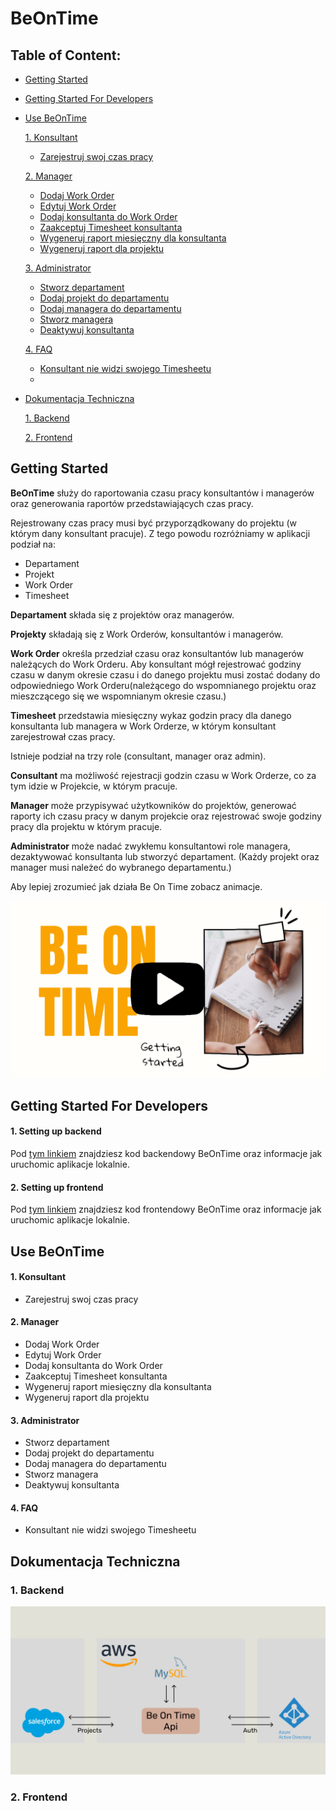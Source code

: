 
# BeOnTime

## Table of Content:
- [Getting Started](#getting-started)
- [Getting Started For Developers](#getting-started-for-developers)
- [Use BeOnTime](#use-beontime)

  [1. Konsultant](#consultant)
    
    - [Zarejestruj swoj czas pracy](#c1)

  [2. Manager](#manager)

    - [Dodaj Work Order](#m1)
    - [Edytuj Work Order](#m2)
    - [Dodaj konsultanta do Work Order](#m3)
    - [Zaakceptuj Timesheet konsultanta](#m4)
    - [Wygeneruj raport miesięczny dla konsultanta](#m5)
    - [Wygeneruj raport dla projektu](#m6)

  [3. Administrator](#administrator)

    - [Stworz departament](#a1)
    - [Dodaj projekt do departamentu](#a2)
    - [Dodaj managera do departamentu](#a3)
    - [Stworz managera](#a4)
    - [Deaktywuj konsultanta](#a5) 

  [4. FAQ](#faq)

    - [Konsultant nie widzi swojego Timesheetu](#f1)
    -  

- [Dokumentacja Techniczna](#technical-documentation)

  [1. Backend](#be)

  [2. Frontend](#fe)

## Getting Started <a name="getting-started"></a>

**BeOnTime** służy do raportowania czasu pracy konsultantów i managerów oraz generowania raportów przedstawiających czas pracy. 

Rejestrowany czas pracy musi być przyporządkowany do projektu (w którym dany konsultant pracuje).
 Z tego powodu rozróżniamy w aplikacji podział na:

- Departament
- Projekt
- Work Order 
- Timesheet

**Departament** składa się z projektów oraz managerów. 

**Projekty** składają się z Work Orderów, konsultantów i managerów.

**Work Order** określa przedział czasu oraz konsultantów lub managerów należących do Work Orderu.
Aby konsultant mógł rejestrować godziny czasu w danym okresie czasu i do danego projektu musi zostać dodany do odpowiedniego Work Orderu(należącego do wspomnianego projektu oraz mieszczącego się we wspomnianym okresie czasu.)

**Timesheet** przedstawia miesięczny wykaz godzin pracy dla danego konsultanta lub managera w Work Orderze, w którym konsultant zarejestrował czas pracy.

Istnieje podział na trzy role (consultant, manager oraz admin).

**Consultant** ma możliwość rejestracji godzin czasu w Work Orderze, co za tym idzie w Projekcie, w którym pracuje.

**Manager** może przypisywać użytkowników do projektów, generować raporty ich czasu pracy w danym projekcie oraz rejestrować swoje godziny pracy dla projektu w którym pracuje.

**Administrator** może nadać zwykłemu konsultantowi role managera, dezaktywować konsultanta lub stworzyć departament. (Każdy projekt oraz manager musi należeć do wybranego departamentu.)

Aby lepiej zrozumieć jak działa Be On Time zobacz animacje.


[![BeOnTime Intro](https://github.com/matiolsz/BeOnTime-documentation/blob/main/be.png)](https://youtu.be/lTmHzP2kh4M)

## Getting Started For Developers <a name="getting-started-for-developers"></a>

#### 1. Setting up backend

Pod [tym linkiem](https://github.com/Be-Poland/bot_backend) znajdziesz kod backendowy BeOnTime oraz informacje jak uruchomic aplikacje lokalnie.


#### 2. Setting up frontend
Pod [tym linkiem](https://github.com/Be-Poland/bot_frontend) znajdziesz kod frontendowy BeOnTime oraz informacje jak uruchomic aplikacje lokalnie.


## Use BeOnTime <a name="use-beontime"></a>

#### 1. Konsultant <a name="consultant"></a>

- Zarejestruj swoj czas pracy<a name="c1"></a>

#### 2. Manager <a name="manager"></a>

- Dodaj Work Order<a name="m1"></a>
- Edytuj Work Order<a name="m2"></a>
- Dodaj konsultanta do Work Order<a name="m3"></a>
- Zaakceptuj Timesheet konsultanta<a name="m4"></a>
- Wygeneruj raport miesięczny dla konsultanta<a name="m5"></a>
- Wygeneruj raport dla projektu<a name="m6"></a>

#### 3. Administrator <a name="administrator"></a>

- Stworz departament<a name="a1"></a>
- Dodaj projekt do departamentu<a name="a2"></a>
- Dodaj managera do departamentu<a name="a3"></a>
- Stworz managera<a name="a4"></a>
- Deaktywuj konsultanta<a name="a5"></a>

#### 4. FAQ <a name="faq"></a>

- Konsultant nie widzi swojego Timesheetu
<a name="f1"></a>

## Dokumentacja Techniczna <a name="technical-documentation"></a>

### 1. Backend <a name="be"></a>

![Schemat architektury](https://github.com/matiolsz/BeOnTime-documentation/blob/main/schema1.png)
    
### 2. Frontend <a name="fe"></a>


